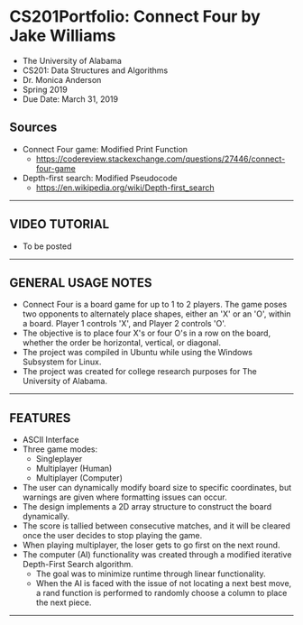 # CS201Portfolio: Connect Four by Jake Williams
- The University of Alabama
- CS201: Data Structures and Algorithms
- Dr. Monica Anderson
- Spring 2019
- Due Date: March 31, 2019

Sources
----------------------------------------------------------------------------------------------------------------------------------------
- Connect Four game: Modified Print Function
  - https://codereview.stackexchange.com/questions/27446/connect-four-game
- Depth-first search: Modified Pseudocode
  - https://en.wikipedia.org/wiki/Depth-first_search
----------------------------------------------------------------------------------------------------------------------------------------

VIDEO TUTORIAL
----------------------------------------------------------------------------------------------------------------------------------------
- To be posted
----------------------------------------------------------------------------------------------------------------------------------------

GENERAL USAGE NOTES
----------------------------------------------------------------------------------------------------------------------------------------
- Connect Four is a board game for up to 1 to 2 players. The game poses two opponents to alternately place shapes, either an 'X' or an 'O', within a board. Player 1 controls 'X', and Player 2 controls 'O'.
- The objective is to place four X's or four O's in a row on the board, whether the order be horizontal, vertical, or diagonal.
- The project was compiled in Ubuntu while using the Windows Subsystem for Linux.
- The project was created for college research purposes for The University of Alabama.
----------------------------------------------------------------------------------------------------------------------------------------

FEATURES
----------------------------------------------------------------------------------------------------------------------------------------
- ASCII Interface
- Three game modes:
  - Singleplayer
  - Multiplayer (Human)
  - Multiplayer (Computer)
- The user can dynamically modify board size to specific coordinates, but warnings are given where formatting issues can occur.
- The design implements a 2D array structure to construct the board dynamically.
- The score is tallied between consecutive matches, and it will be cleared once the user decides to stop playing the game.
- When playing multiplayer, the loser gets to go first on the next round.
- The computer (AI) functionality was created through a modified iterative Depth-First Search algorithm.
  - The goal was to minimize runtime through linear functionality.
  - When the AI is faced with the issue of not locating a next best move, a rand function is performed to randomly choose a column to place the next piece.
----------------------------------------------------------------------------------------------------------------------------------------

